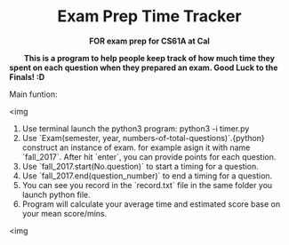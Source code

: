 # <h1 align="center">Exam Prep Time Tracker</h1>
<b><p align="center"> FOR exam prep for CS61A at Cal </p></b>
<b>&nbsp;  &nbsp;  &nbsp;  &nbsp;  This is a program to help people keep track of how much time they spent on each question when they prepared an exam. Good Luck to the Finals! :D </b></br>

<p> Main funtion:</p> 

<img

<ol>
  <li>Use terminal launch the python3 program: python3 -i timer.py</li>
  
  <li>Use `Exam(semester, year, numbers-of-total-questions)`.{python} construct an instance of exam. for example asign it with name `fall_2017`. After hit `enter`, you can provide points for each question. </li>
  <li>Use `fall_2017.start(No.question)` to start a timing for a question.</li>
  <li>Use `fall_2017.end(question_number)` to end a timing for a question.</li>
  <li>You can see you record in the `record.txt` file in the same folder you launch python file.</li>
  <li>Program will calculate your average time and estimated score base on your mean score/mins. </li>
</ol>

<img 


